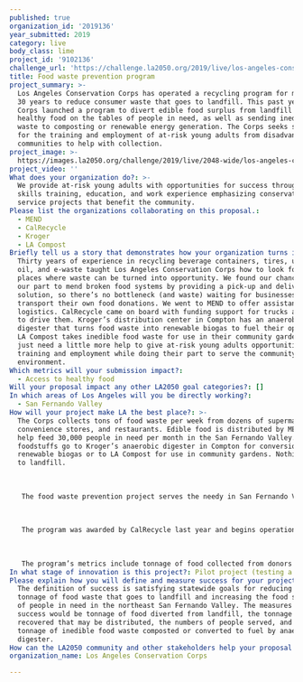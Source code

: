 ```yaml
---
published: true
organization_id: '2019136'
year_submitted: 2019
category: live
body_class: lime
project_id: '9102136'
challenge_url: 'https://challenge.la2050.org/2019/live/los-angeles-conservation-corps/'
title: Food waste prevention program
project_summary: >-
  Los Angeles Conservation Corps has operated a recycling program for more than
  30 years to reduce consumer waste that goes to landfill. This past year, the
  Corps launched a program to divert edible food surplus from landfill and put
  healthy food on the tables of people in need, as well as sending inedible food
  waste to composting or renewable energy generation. The Corps seeks support
  for the training and employment of at-risk young adults from disadvantaged
  communities to help with collection.
project_image: >-
  https://images.la2050.org/challenge/2019/live/2048-wide/los-angeles-conservation-corps.jpg
project_video: ''
What does your organization do?: >-
  We provide at-risk young adults with opportunities for success through job
  skills training, education, and work experience emphasizing conservation and
  service projects that benefit the community.
Please list the organizations collaborating on this proposal.:
  - MEND
  - CalRecycle
  - Kroger
  - LA Compost
Briefly tell us a story that demonstrates how your organization turns inspiration into impact.: >-
  Thirty years of experience in recycling beverage containers, tires, used motor
  oil, and e-waste taught Los Angeles Conservation Corps how to look for other
  places where waste can be turned into opportunity. We found our chance to do
  our part to mend broken food systems by providing a pick-up and delivery
  solution, so there’s no bottleneck (and waste) waiting for businesses to
  transport their own food donations. We went to MEND to offer assistance with
  logistics. CalRecycle came on board with funding support for trucks and people
  to drive them. Kroger’s distribution center in Compton has an anaerobic
  digester that turns food waste into renewable biogas to fuel their operations.
  LA Compost takes inedible food waste for use in their community gardens. We
  just need a little more help to give at-risk young adults opportunities for
  training and employment while doing their part to serve the community and the
  environment.
Which metrics will your submission impact?:
  - Access to healthy food
Will your proposal impact any other LA2050 goal categories?: []
In which areas of Los Angeles will you be directly working?:
  - San Fernando Valley
How will your project make LA the best place?: >-
  The Corps collects tons of food waste per week from dozens of supermarkets,
  convenience stores, and restaurants. Edible food is distributed by MEND to
  help feed 30,000 people in need per month in the San Fernando Valley. Inedible
  foodstuffs go to Kroger’s anaerobic digester in Compton for conversion to
  renewable biogas or to LA Compost for use in community gardens. Nothing goes
  to landfill.
   
   
   
   The food waste prevention project serves the needy in San Fernando Valley, centering on the MEND food bank in Pacoima. Los Angeles has the largest food insecure population in America with 1.3 million residents of the County struggling to put food on the table. At MEND, 35% of clients are fully dependent upon the food bank. The residents of Pacoima are 90% Latino. It’s a low-income/disadvantaged community.
   
   
   
   The program was awarded by CalRecycle last year and begins operations this year. It will be an ongoing program, so long as funding is available.
   
   
   
   The program’s metrics include tonnage of food collected from donors and thus diverted from landfill, tonnage of edible food distributed to people in need, number of people served, tonnage of food waste composted or anaerobically digested. Each month, MEND serves 2,540 clients onsite and 18,520 through offsite distribution, and the Corps’ contribution enables service of 10,000 more per month.
In what stage of innovation is this project?: Pilot project (testing a new idea on a small scale to prove feasibility)
Please explain how you will define and measure success for your project.: >-
  The definition of success is satisfying statewide goals for reducing the
  tonnage of food waste that goes to landfill and increasing the food security
  of people in need in the northeast San Fernando Valley. The measures of
  success would be tonnage of food diverted from landfill, the tonnage of food
  recovered that may be distributed, the numbers of people served, and the
  tonnage of inedible food waste composted or converted to fuel by anaerobic
  digester.
How can the LA2050 community and other stakeholders help your proposal succeed?: []
organization_name: Los Angeles Conservation Corps

---
```

